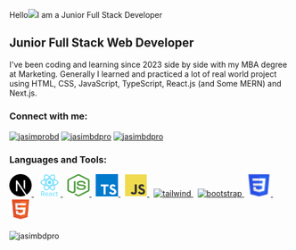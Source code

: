 Hello![](https://user-images.githubusercontent.com/18350557/176309783-0785949b-9127-417c-8b55-ab5a4333674e.gif)I am a Junior Full Stack Developer

## Junior Full Stack Web Developer

I've been coding and learning since 2023 side by side with my MBA degree at Marketing. Generally I learned and practiced a lot of real world project using HTML, CSS, JavaScript, TypeScript, React.js (and Some MERN) and Next.js.

<h3 align="left">Connect with me:</h3>
<p align="left">
<a href="https://fb.com/jasimprobd" target="blank">
  <img align="center" src="https://raw.githubusercontent.com/rahuldkjain/github-profile-readme-generator/master/src/images/icons/Social/facebook.svg" alt="jasimprobd" height="30" width="40" /></a>
<a href="https://instagram.com/jasimbdpro" target="blank">
  <img align="center" src="https://raw.githubusercontent.com/rahuldkjain/github-profile-readme-generator/master/src/images/icons/Social/instagram.svg" alt="jasimbdpro" height="30" width="40" /></a>
<a href="https://www.behance.net/jasimbdpro" target="blank">
<img   align="center" src="https://raw.githubusercontent.com/rahuldkjain/github-profile-readme-generator/master/src/images/icons/Social/behance.svg" alt="jasimbdpro" height="30" width="40" /></a>
</p>

<h3 align="left">Languages and Tools:</h3>
<p align="left">

<a href="https://nextjs.org/" target="_blank" rel="noreferrer">
<img   width="40" src="https://raw.githubusercontent.com/jasimbdpro/github-as-a-cdn/main/uploads/nextjs.svg" alt="Next Logo"> </a>
&nbsp;

<a href="https://reactjs.org/" target="_blank" rel="noreferrer">
<img   src="https://raw.githubusercontent.com/devicons/devicon/master/icons/react/react-original-wordmark.svg" alt="react" width="40" height="40"/> </a>
&nbsp;

<a href="https://nodejs.org/" target="_blank" rel="noreferrer">
<img   src="https://raw.githubusercontent.com/jasimbdpro/github-as-a-cdn/main/uploads/node-js.svg" alt="nodejs" width="40" height="40"/> </a>
&nbsp;

<a href="https://www.typescriptlang.org/" target="_blank" rel="noreferrer">
<img   src="https://raw.githubusercontent.com/jasimbdpro/github-as-a-cdn/main/uploads/typescript-icon.svg" alt="typescript" width="40" height="40"/> </a>
&nbsp;
<a href="https://developer.mozilla.org/en-US/docs/Web/JavaScript" target="_blank" rel="noreferrer">
<img   src="https://raw.githubusercontent.com/devicons/devicon/master/icons/javascript/javascript-original.svg" alt="javascript" width="40" height="40"/> </a>
&nbsp;
<a href="https://tailwindcss.com/" target="_blank" rel="noreferrer">
<img   src="https://www.vectorlogo.zone/logos/tailwindcss/tailwindcss-icon.svg" alt="tailwind" width="40" height="40"/> </a>
&nbsp;
<a href="https://getbootstrap.com" target="_blank" rel="noreferrer">
   <img   src="https://upload.wikimedia.org/wikipedia/commons/b/b2/Bootstrap_logo.svg" alt="bootstrap" width="40" height="40"/> </a> 
  &nbsp; 
   <a href="https://www.w3schools.com/css/" target="_blank" rel="noreferrer">
<img   src="https://raw.githubusercontent.com/jasimbdpro/github-as-a-cdn/main/uploads/css3.svg" alt="css3" width="40" height="40"/> </a>
&nbsp;
<a href="https://www.w3.org/html/" target="_blank" rel="noreferrer">
<img   src="https://raw.githubusercontent.com/jasimbdpro/github-as-a-cdn/main/uploads/file-type-html.svg" alt="html5" width="40" height="40"/> </a>
</p>

<p>
 <img align="center" src="https://github-readme-stats.vercel.app/api/top-langs?username=jasimbdpro&show_icons=true&locale=en&layout=compact" alt="jasimbdpro" />
</p>
